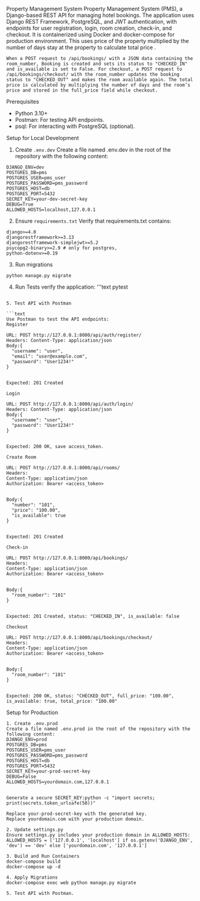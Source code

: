 Property Management System
Property Management System (PMS), a Django-based REST API for managing hotel bookings. The application uses Django REST Framework, PostgreSQL, and JWT authentication, with endpoints for user registration, login, room creation, check-in, and checkout. It is containerized using Docker and docker-compose for production environment.
This uses price of the property multiplied by the number of days stay at the property to calculate total price .

```text
When a POST request to /api/bookings/ with a JSON data containing the room_number, Booking is created and sets its status to "CHECKED_IN" and is_available is set to False. For checkout, a POST request to /api/bookings/checkout/ with the room_number updates the booking status to "CHECKED_OUT" and makes the room available again. The total price is calculated by multiplying the number of days and the room’s price and stored in the full_price field while checkout.
```

Prerequisites

- Python 3.10+
- Postman: For testing API endpoints.
- psql: For interacting with PostgreSQL (optional).

Setup for Local Development
1. Create ```.env.dev```
Create a file named .env.dev in the root of the repository with the following content:
```env
DJANGO_ENV=dev
POSTGRES_DB=pms
POSTGRES_USER=pms_user
POSTGRES_PASSWORD=pms_password
POSTGRES_HOST=db
POSTGRES_PORT=5432
SECRET_KEY=your-dev-secret-key
DEBUG=True
ALLOWED_HOSTS=localhost,127.0.0.1
```

2. Ensure ```requirements.txt```
Verify that requirements.txt contains:

```text
django>=4.0
djangorestframework>=3.13
djangorestframework-simplejwt>=5.2
psycopg2-binary>=2.9 # only for postgres, 
python-dotenv>=0.19
```
3. Run migrations
```text
python manage.py migrate
```
4. Run Tests
verify the application:
'''text
pytest
```

5. Test API with Postman

```text   
Use Postman to test the API endpoints:
Register

URL: POST http://127.0.0.1:8000/api/auth/register/
Headers: Content-Type: application/json
Body:{
  "username": "user",
  "email": "user@example.com",
  "password": "User1234!"
}


Expected: 201 Created

Login

URL: POST http://127.0.0.1:8000/api/auth/login/
Headers: Content-Type: application/json
Body:{
  "username": "user",
  "password": "User1234!"
}


Expected: 200 OK, save access_token.

Create Room

URL: POST http://127.0.0.1:8000/api/rooms/
Headers:
Content-Type: application/json
Authorization: Bearer <access_token>


Body:{
  "number": "101",
  "price": "100.00",
  "is_available": true
}


Expected: 201 Created

Check-in

URL: POST http://127.0.0.1:8000/api/bookings/
Headers:
Content-Type: application/json
Authorization: Bearer <access_token>


Body:{
  "room_number": "101"
}


Expected: 201 Created, status: "CHECKED_IN", is_available: false

Checkout

URL: POST http://127.0.0.1:8000/api/bookings/checkout/
Headers:
Content-Type: application/json
Authorization: Bearer <access_token>


Body:{
  "room_number": "101"
}


Expected: 200 OK, status: "CHECKED_OUT", full_price: "100.00", is_available: true, total_price: "100.00"
```

Setup for Production

```text
1. Create .env.prod
Create a file named .env.prod in the root of the repository with the following content:
DJANGO_ENV=prod
POSTGRES_DB=pms
POSTGRES_USER=pms_user
POSTGRES_PASSWORD=pms_password
POSTGRES_HOST=db
POSTGRES_PORT=5432
SECRET_KEY=your-prod-secret-key
DEBUG=False
ALLOWED_HOSTS=yourdomain.com,127.0.0.1


Generate a secure SECRET_KEY:python -c "import secrets; print(secrets.token_urlsafe(50))"

Replace your-prod-secret-key with the generated key.
Replace yourdomain.com with your production domain.

2. Update settings.py
Ensure settings.py includes your production domain in ALLOWED_HOSTS:
ALLOWED_HOSTS = ['127.0.0.1', 'localhost'] if os.getenv('DJANGO_ENV', 'dev') == 'dev' else ['yourdomain.com', '127.0.0.1']

3. Build and Run Containers
docker-compose build
docker-compose up -d

4. Apply Migrations
docker-compose exec web python manage.py migrate

5. Test API with Postman.
```
